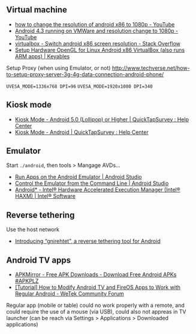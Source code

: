 ## Virtual machine

- [how to change the resolution of android x86 to 1080p - YouTube](https://www.youtube.com/watch?v=JoMs-4bsygs)
- [Android 4.3 running on VMWare and resolution change to 1080p - YouTube](https://www.youtube.com/watch?v=62bMiL-o_OU)
- [virtualbox - Switch android x86 screen resolution - Stack Overflow](https://stackoverflow.com/questions/6202342/switch-android-x86-screen-resolution)
- [Setup Hardware OpenGL for Linux Android x86 VirtualBox (also runs ARM apps) | Keyables](http://www.keyables.com/2012/06/setup-hardware-opengl-for-linux-android.html)

Setup Proxy (when using Emulator, or not) http://www.techverse.net/how-to-setup-proxy-server-3g-4g-data-connection-android-phone/

`UVESA_MODE=1336x768 DPI=96` `UVESA_MODE=1920x1080 DPI=340`

## Kiosk mode

- [Kiosk Mode - Android 5.0 (Lollipop) or Higher | QuickTapSurvey : Help Center](http://support.quicktapsurvey.com/support/solutions/articles/208386-kiosk-mode-android-5-0-lollipop-or-higher)
- [Kiosk Mode - Android | QuickTapSurvey : Help Center](http://support.quicktapsurvey.com/support/solutions/articles/197934-kiosk-mode-android)

## Emulator

Start `./android`, then tools > Mangage AVDs...

- [Run Apps on the Android Emulator | Android Studio](https://developer.android.com/studio/run/emulator.html)
- [Control the Emulator from the Command Line | Android Studio](https://developer.android.com/studio/run/emulator-commandline.html)
- [Android* - Intel® Hardware Accelerated Execution Manager (Intel® HAXM) | Intel® Software](https://software.intel.com/en-us/android/articles/intel-hardware-accelerated-execution-manager)

## Reverse tethering

Use the host network

- [Introducing “gnirehtet”, a reverse tethering tool for Android](https://medium.com/genymobile/gnirehtet-reverse-tethering-android-2afacdbdaec7)

## Android TV apps

- [APKMirror - Free APK Downloads - Download Free Android APKs #APKPLZ](https://www.apkmirror.com/)
- [\[Tutorial\] How to Modify Android TV and FireOS Apps to Work with Regular Android - WeTek Community Forum](http://www.wetekforums.com/v/index.php?p=/discussion/28075/tutorial-how-to-modify-android-tv-and-fireos-apps-to-work-with-regular-android)

Regular app (mobile or table) could no work properly with a remote, and could require the use of a mouse (via USB), could also not appreas in TV launcher (can be reach via Settings > Applications > Downloaded applications)